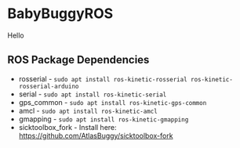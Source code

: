 # BabyBuggyROS
Hello
## ROS Package Dependencies

- rosserial - ```sudo apt install ros-kinetic-rosserial ros-kinetic-rosserial-arduino```
- serial - ```sudo apt install ros-kinetic-serial```
- gps_common - ```sudo apt install ros-kinetic-gps-common```
- amcl - ```sudo apt install ros-kinetic-amcl```
- gmapping - ```sudo apt install ros-kinetic-gmapping```
- sicktoolbox_fork - Install here: https://github.com/AtlasBuggy/sicktoolbox-fork
